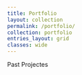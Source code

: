 ```yaml
---
title: Portfolio
layout: collection
permalink: /portfolio/
collection: portfolio
entries_layout: grid
classes: wide
---
```


Past Projectes
